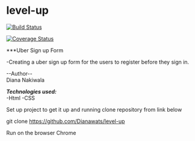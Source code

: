 # level-up

[![Build Status](https://travis-ci.org/Dianawats/level-up.svg?branch=develop)](https://travis-ci.org/Dianawats/level-up)

[![Coverage Status](https://coveralls.io/repos/github/Dianawats/level-up/badge.svg?branch=master)](https://coveralls.io/github/Dianawats/level-up?branch=master)

***Uber Sign up Form

-Creating a uber sign up form for the users to register before they sign in.

--Author--
<BR>
Diana Nakiwala

***Technologies used:*** <br>
-Html
-CSS

Set up project to get it up and running
clone repository from link below<BR>

git clone https://github.com/Dianawats/level-up

Run on the browser 
Chrome


